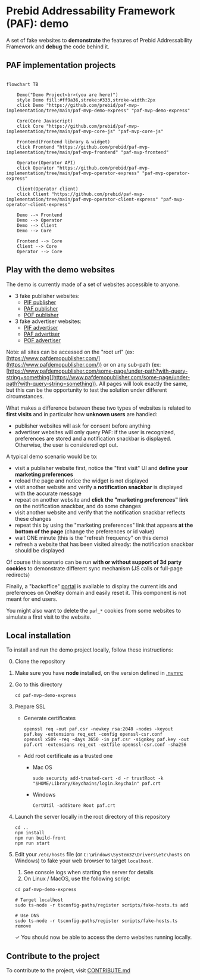 # Prebid Addressability Framework (PAF): demo

A set of fake websites to **demonstrate** the features of Prebid Addressability Framework
and **debug** the code behind it.

## PAF implementation projects
```mermaid

flowchart TB

    Demo("Demo Project<br>(you are here)")
    style Demo fill:#ff9a36,stroke:#333,stroke-width:2px
    click Demo "https://github.com/prebid/paf-mvp-implementation/tree/main/paf-mvp-demo-express" "paf-mvp-demo-express"
    
    Core(Core Javascript)
    click Core "https://github.com/prebid/paf-mvp-implementation/tree/main/paf-mvp-core-js" "paf-mvp-core-js"
    
    Frontend(Frontend library & widget)
    click Frontend "https://github.com/prebid/paf-mvp-implementation/tree/main/paf-mvp-frontend" "paf-mvp-frontend"
    
    Operator(Operator API)
    click Operator "https://github.com/prebid/paf-mvp-implementation/tree/main/paf-mvp-operator-express" "paf-mvp-operator-express"
    
    Client(Operator client)
    click Client "https://github.com/prebid/paf-mvp-implementation/tree/main/paf-mvp-operator-client-express" "paf-mvp-operator-client-express"
    
    Demo --> Frontend
    Demo --> Operator
    Demo --> Client
    Demo --> Core
    
    Frontend --> Core
    Client --> Core
    Operator --> Core

```

## Play with the demo websites

The demo is currently made of a set of websites accessible to anyone.

- 3 fake publisher websites:
  - [PIF publisher](https://www.pifdemopublisher.com/)
  - [PAF publisher](https://www.pafdemopublisher.com/)
  - [POF publisher](https://www.pofdemopublisher.com/)
- 3 fake advertiser websites:
  - [PIF advertiser](https://www.pifmarket.shop/)
  - [PAF advertiser](https://www.pafmarket.shop/)
  - [POF advertiser](https://www.pofmarket.shop/)

Note: all sites can be accessed on the "root url"
(ex: [https://www.pafdemopublisher.com/](https://www.pafdemopublisher.com/))
or on any sub-path (ex: [https://www.pafdemopublisher.com/some-page/under-path?with-query-string=something](https://www.pafdemopublisher.com/some-page/under-path?with-query-string=something)).
All pages will look exactly the same, but this can be the opportunity to test the solution under different circumstances.

What makes a difference between these two types of websites is related to **first visits** and in particular how **unknown users** are handled:
- publisher websites will ask for consent before anything
- advertiser websites will only query PAF: if the user is recognized, preferences are stored and a notification snackbar is displayed. Otherwise, the user is considered opt out.

A typical demo scenario would be to:
- visit a publisher website first, notice the "first visit" UI and **define your marketing preferences**
- reload the page and notice the widget is not displayed
- visit another website and verify a **notification snackbar** is displayed with the accurate message
- repeat on another website and **click the "marketing preferences" link** on the notification snackbar, and do some changes
- visit another website and verify that the notification snackbar reflects these changes
- repeat this by using the "marketing preferences" link that appears **at the bottom of the page** (change the preferences or id value)
- wait ONE minute (this is the "refresh frequency" on this demo)
- refresh a website that has been visited already: the notification snackbar should be displayed

Of course this scenario can be run **with or without support of 3d party cookies** to demonstrate different sync mechanism (JS calls or full-page redirects)

Finally, a "backoffice" [portal](http://portal.onekey.network/) is available to display the current ids and preferences on OneKey domain and easily reset it.
This component is not meant for end users.

You might also want to delete the `paf_*` cookies from some websites to simulate a first visit to the website.

## Local installation

To install and run the demo project locally, follow these instructions:

0. Clone the repository

1. Make sure you have **node** installed, on the version defined in [.nvmrc](../.nvmrc)

2. Go to this directory

    ```shell
    cd paf-mvp-demo-express
    ```

3. Prepare SSL

    - Generate certificates

        ```shell
        openssl req -out paf.csr -newkey rsa:2048 -nodes -keyout paf.key -extensions req_ext -config openssl-csr.conf
        openssl x509 -req -days 3650 -in paf.csr -signkey paf.key -out paf.crt -extensions req_ext -extfile openssl-csr.conf -sha256
        ```

    - Add root certificate as a trusted one

        - Mac OS

            ```shell
            sudo security add-trusted-cert -d -r trustRoot -k "$HOME/Library/Keychains/login.keychain" paf.crt
            ```

        - Windows

            ```shell
            CertUtil -addStore Root paf.crt
            ```

4. Launch the server locally in the root directory of this repository

    ```shell
    cd ..
    npm install
    npm run build-front
    npm run start
    ```

5. Edit your `/etc/hosts` file (or `C:\Windows\System32\Drivers\etc\hosts` on Windows) to fake your web browser to target `localhost`.
    1. See console logs when starting the server for details
    2. On Linux / MacOS, use the following script:

    ```shell
    cd paf-mvp-demo-express

    # Target localhost
    sudo ts-node -r tsconfig-paths/register scripts/fake-hosts.ts add

    # Use DNS
    sudo ts-node -r tsconfig-paths/register scripts/fake-hosts.ts remove
    ```

    ✓ You should now be able to access the demo websites running locally.

## Contribute to the project

To contribute to the project, visit [CONTRIBUTE.md](CONTRIBUTE.md)

